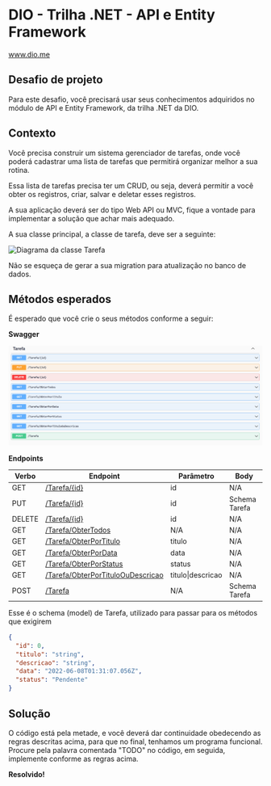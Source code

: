 # DIO - Trilha .NET - API e Entity Framework
www.dio.me

## Desafio de projeto
Para este desafio, você precisará usar seus conhecimentos adquiridos no módulo de API e Entity Framework, da trilha .NET da DIO.

## Contexto
Você precisa construir um sistema gerenciador de tarefas, onde você poderá cadastrar uma lista de tarefas que permitirá organizar melhor a sua rotina.

Essa lista de tarefas precisa ter um CRUD, ou seja, deverá permitir a você obter os registros, criar, salvar e deletar esses registros.

A sua aplicação deverá ser do tipo Web API ou MVC, fique a vontade para implementar a solução que achar mais adequado.

A sua classe principal, a classe de tarefa, deve ser a seguinte:

![Diagrama da classe Tarefa](diagrama.png)

Não se esqueça de gerar a sua migration para atualização no banco de dados.

## Métodos esperados
É esperado que você crie o seus métodos conforme a seguir:


**Swagger**


![Métodos Swagger](swagger.png)


**Endpoints**


| Verbo  | Endpoint                                                                 | Parâmetro         | Body          |
|--------|--------------------------------------------------------------------------|-------------------|---------------|
| GET    | [/Tarefa/{id}](Controllers/TarefaController.cs#L20)                      | id                | N/A           |
| PUT    | [/Tarefa/{id}](Controllers/TarefaController.cs#L98)                      | id                | Schema Tarefa |
| DELETE | [/Tarefa/{id}](Controllers/TarefaController.cs#L120)                     | id                | N/A           |
| GET    | [/Tarefa/ObterTodos](Controllers/TarefaController.cs#L31)                | N/A               | N/A           |
| GET    | [/Tarefa/ObterPorTitulo](Controllers/TarefaController.cs#L42)            | titulo            | N/A           |
| GET    | [/Tarefa/ObterPorData](Controllers/TarefaController.cs#L53)              | data              | N/A           |
| GET    | [/Tarefa/ObterPorStatus](Controllers/TarefaController.cs#L64)            | status            | N/A           |
| GET    | [/Tarefa/ObterPorTituloOuDescricao](Controllers/TarefaController.cs#L75) | titulo\|descricao | N/A           |
| POST   | [/Tarefa](Controllers/TarefaController.cs#L86)                           | N/A               | Schema Tarefa |

Esse é o schema (model) de Tarefa, utilizado para passar para os métodos que exigirem

```json
{
  "id": 0,
  "titulo": "string",
  "descricao": "string",
  "data": "2022-06-08T01:31:07.056Z",
  "status": "Pendente"
}
```


## Solução
O código está pela metade, e você deverá dar continuidade obedecendo as regras descritas acima, para que no final, tenhamos um programa funcional. Procure pela palavra comentada "TODO" no código, em seguida, implemente conforme as regras acima.

**Resolvido!**
